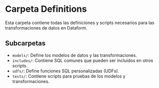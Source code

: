 # Carpeta Definitions

Esta carpeta contiene todas las definiciones y scripts necesarios para las transformaciones de datos en Dataform.

## Subcarpetas

- `models/`: Define los modelos de datos y las transformaciones.
- `includes/`: Contiene SQL comunes que pueden ser incluidos en otros scripts.
- `udfs/`: Define funciones SQL personalizadas (UDFs).
- `tests/`: Contiene scripts para pruebas de los modelos y transformaciones.
